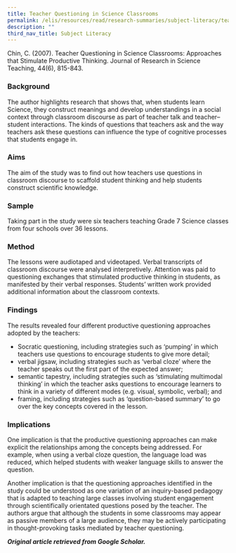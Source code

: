 ```yaml
---
title: Teacher Questioning in Science Classrooms
permalink: /elis/resources/read/research-summaries/subject-literacy/teacher-questioning-in-science-classrooms/
description: ""
third_nav_title: Subject Literacy
---
```

Chin, C. (2007). Teacher Questioning in Science Classrooms: Approaches that Stimulate Productive Thinking. Journal of Research in Science Teaching, 44(6), 815-843.

### Background

The author highlights research that shows that, when students learn Science, they construct meanings and develop understandings in a social context through classroom discourse as part of teacher talk and teacher–student interactions. The kinds of questions that teachers ask and the way teachers ask these questions can influence the type of cognitive processes that students engage in.

### Aims

The aim of the study was to find out how teachers use questions in classroom discourse to scaffold student thinking and help students construct scientific knowledge.

### Sample

Taking part in the study were six teachers teaching Grade 7 Science classes from four schools over 36 lessons.

### Method

The lessons were audiotaped and videotaped. Verbal transcripts of classroom discourse were analysed interpretively. Attention was paid to questioning exchanges that stimulated productive thinking in students, as manifested by their verbal responses. Students’ written work provided additional information about the classroom contexts.

### Findings

The results revealed four different productive questioning approaches adopted by the teachers:

*   Socratic questioning, including strategies such as ‘pumping’ in which teachers use questions to encourage students to give more detail;
*   verbal jigsaw, including strategies such as ‘verbal cloze’ where the teacher speaks out the first part of the expected answer; 
*   semantic tapestry, including strategies such as ‘stimulating multimodal thinking’ in which the teacher asks questions to encourage learners to think in a variety of different modes (e.g. visual, symbolic, verbal); and 
*   framing, including strategies such as ‘question-based summary’ to go over the key concepts covered in the lesson.

### Implications

One implication is that the productive questioning approaches can make explicit the relationships among the concepts being addressed. For example, when using a verbal cloze question, the language load was reduced, which helped students with weaker language skills to answer the question.

Another implication is that the questioning approaches identified in the study could be understood as one variation of an inquiry-based pedagogy that is adapted to teaching large classes involving student engagement through scientifically orientated questions posed by the teacher. The authors argue that although the students in some classrooms may appear as passive members of a large audience, they may be actively participating in thought-provoking tasks mediated by teacher questioning.


_**Original article retrieved from Google Scholar.**_

